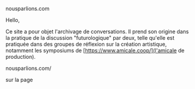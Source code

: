 nousparlions.com

Hello,

Ce site a pour objet l'archivage de conversations. Il prend son origine dans la pratique de la discussion "futurologique" par deux, telle qu'elle est pratiquée dans des groupes de réflexion sur la création artistique, notamment les symposiums de [https://www.amicale.coop/](l'amicale de production).

nousparlions.com/

sur la page 

